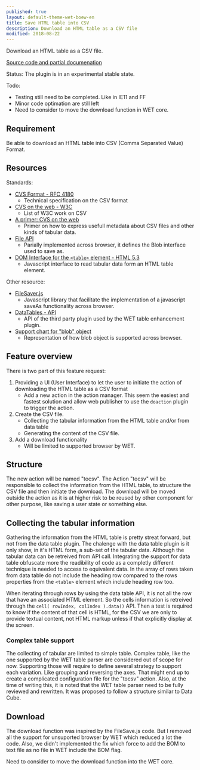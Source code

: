 ```yaml
---
published: true
layout: default-theme-wet-boew-en
title: Save HTML table into CSV
description: Download an HTML table as a CSV file
modified: 2018-08-22
---
```


Download an HTML table as a CSV file.

[Source code and partial documenation](https://github.com/duboisp/GCWeb/tree/tocsv) 

Status: The plugin is in an experimental stable state. 

Todo:
* Testing still need to be completed. Like in IE11 and FF
* Minor code optimation are still left
* Need to consider to move the download function in WET core.

## Requirement

Be able to download an HTML table into CSV (Comma Separated Value) Format.

## Resources

Standards:
* [CVS Format - RFC 4180](http://json2html.com/builder/)
	* Technical specification on the CSV format
* [CVS on the web - W3C](https://www.w3.org/standards/techs/csv#w3c_all)
	* List of W3C work on CSV
* [A primer: CVS on the web](https://www.w3.org/TR/tabular-data-primer/)
	* Primer on how to express usefull metadata about CSV files and other kinds of tabular data.
* [File API](https://www.w3.org/TR/FileAPI/)
	* Parially implemented across browser, it defines the Blob interface used to save as.
* [DOM Interface for the <code>&lt;table&gt;</code> element - HTML 5.3](https://www.w3.org/TR/html53/tabular-data.html#ref-for-dom-interface%E2%91%A6%E2%91%A3)
	* Javascript interface to read tabular data form an HTML table element.

Other resource:
* [FileSaver.js](https://github.com/eligrey/FileSaver.js)
	* Javascript library that facilitate the implementation of a javascript saveAs functionality across browser.
* [DataTables - API](https://datatables.net/reference/api/)
	* API of the third party plugin used by the WET table enhancement plugin.
* [Support chart for "blob" object](https://caniuse.com/#search=blob)
	* Representation of how blob object is supported across browser.

## Feature overview

There is two part of this feature request:
1. Providing a UI (User Interface) to let the user to initiate the action of downloading the HTML table as a CSV format
	* Add a new action in the action manager. This seem the easiest and fastest solution and allow web publisher to use the ```doaction``` plugin to trigger the action.
2. Create the CSV file.
	* Collecting the tabular information from the HTML table and/or from data table
	* Generating the content of the CSV file.
3. Add a download functionality
	* Will be limited to supported browser by WET.

## Structure

The new action will be named "tocsv".
The Action "tocsv" will be responsible to collect the information from the HTML table, to structure the CSV file and then initiate the download.
The download will be moved outside the action as it is at higher risk to be reused by other component for other purpose, like saving a user state or something else.

## Collecting the tabular information

Gathering the information from the HTML table is pretty streat forward, but not from the data table plugin. The chalenge with the data table plugin is it only show, in it's HTML form, a sub-set of the tabular data. Although the tabular data can be retreived from API call. Integrating the support for data table obfuscate more the readibility of code as a completly different technique is needed to access to equivalent data. In the array of rows taken from data table do not include the heading row compared to the rows properties from the ```<table>``` element which include heading row too.

When iterating through rows by using the data table API, it is not all the row that have an associated HTML element. So the cells information is retreived through the ```cell( rowIndex, colIndex ).data()``` API. Then a test is required to know if the content of that cell is HTML, for the CSV we are only to provide textual content, not HTML markup unless if that explicitly display at the screen. 

### Complex table support

The collecting of tabular are limited to simple table. 
Complex table, like the one supported by the WET table parser are considered out of scope for now. Supporting those will require to define several strategy to support each variation. Like grouping and reversing the axes. That might end up to create a complicated configuration file for the "tocsv" action. Also, at the time of writing this, it is noted that the WET table parser need to be fully reviewed and rewritten. It was proposed to follow a structure similar to Data Cube.
 
## Download

The download function was inspired by the FileSave.js code. But I removed all the support for unsuported browser by WET which reduced a lot the code. Also, we didn't implemented the fix which force to add the BOM to text file as no file in WET include the BOM flag.

Need to consider to move the download function into the WET core.